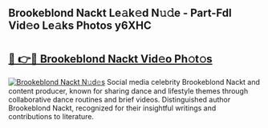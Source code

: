 ## Brookeblond Nackt Le𝚊k𝚎d N𝚞𝚍e - Part-Fdl Vid𝚎o Le𝚊ks Photos y6XHC

# <h2><a href="http://fb3xir.evod.top/?m=Brookeblond+Nackt">🔗 👉🔴 Brookeblond Nackt Vid𝚎o Ph𝚘t𝚘s</a></h2>

[![Brookeblond Nackt N𝚞d𝚎s](https://i.imgur.com/8V9OHl7.gif)](http://fb3xir.evod.top/?m=Brookeblond+Nackt)
Social media celebrity Brookeblond Nackt and content producer, known for sharing dance and lifestyle themes through collaborative dance routines and brief videos. Distinguished author Brookeblond Nackt, recognized for their insightful writings and contributions to literature. 
